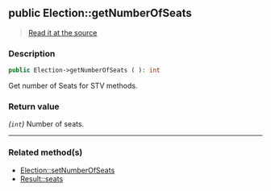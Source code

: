 ## public Election::getNumberOfSeats

> [Read it at the source](https://github.com/julien-boudry/Condorcet/blob/master/src/Election.php#L426)

### Description    

```php
public Election->getNumberOfSeats ( ): int
```

Get number of Seats for STV methods.
    

### Return value   

*(`int`)* Number of seats.


---------------------------------------

### Related method(s)      

* [Election::setNumberOfSeats](/Docs/ApiReferences/Election%20Class/public%20Election--setNumberOfSeats.md)    
* [Result::seats](/Docs/ApiReferences/Result%20Class/final%20public%20readonly%20Result--seats.md)    
